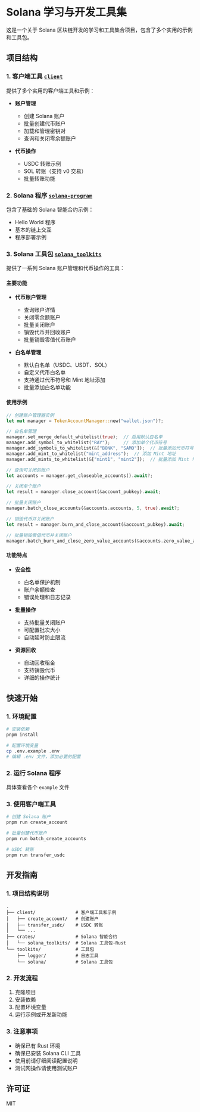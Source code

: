 # Solana 学习与开发工具集

这是一个关于 Solana 区块链开发的学习和工具集合项目，包含了多个实用的示例和工具包。

## 项目结构

### 1. 客户端工具 [`client`](./client)

提供了多个实用的客户端工具和示例：

- **账户管理**
  - 创建 Solana 账户
  - 批量创建代币账户
  - 加载和管理密钥对
  - 查询和关闭零余额账户

- **代币操作**
  - USDC 转账示例
  - SOL 转账（支持 v0 交易）
  - 批量转账功能

### 2. Solana 程序 [`solana-program`](./solana-program)

包含了基础的 Solana 智能合约示例：

- Hello World 程序
- 基本的链上交互
- 程序部署示例

### 3. Solana 工具包 [`solana_toolkits`](./crates/solana_toolkits)

提供了一系列 Solana 账户管理和代币操作的工具：

#### 主要功能

- **代币账户管理**
  - 查询账户详情
  - 关闭零余额账户
  - 批量关闭账户
  - 销毁代币并回收账户
  - 批量销毁零值代币账户

- **白名单管理**
  - 默认白名单（USDC、USDT、SOL）
  - 自定义代币白名单
  - 支持通过代币符号和 Mint 地址添加
  - 批量添加白名单功能

#### 使用示例

```rust
// 创建账户管理器实例
let mut manager = TokenAccountManager::new("wallet.json")?;

// 白名单管理
manager.set_merge_default_whitelist(true);  // 启用默认白名单
manager.add_symbol_to_whitelist("RAY");     // 添加单个代币符号
manager.add_symbols_to_whitelist(&["BONK", "SAMO"]);  // 批量添加代币符号
manager.add_mint_to_whitelist("mint_address");  // 添加 Mint 地址
manager.add_mints_to_whitelist(&["mint1", "mint2"]);  // 批量添加 Mint 地址

// 查询可关闭的账户
let accounts = manager.get_closeable_accounts().await?;

// 关闭单个账户
let result = manager.close_account(&account_pubkey).await;

// 批量关闭账户
manager.batch_close_accounts(&accounts.accounts, 5, true).await?;

// 销毁代币并关闭账户
let result = manager.burn_and_close_account(&account_pubkey).await;

// 批量销毁零值代币并关闭账户
manager.batch_burn_and_close_zero_value_accounts(&accounts.zero_value_accounts_list, 5).await?;
```

#### 功能特点

- **安全性**
  - 白名单保护机制
  - 账户余额检查
  - 错误处理和日志记录

- **批量操作**
  - 支持批量关闭账户
  - 可配置批次大小
  - 自动延时防止限流

- **资源回收**
  - 自动回收租金
  - 支持销毁代币
  - 详细的操作统计

## 快速开始

### 1. 环境配置

```bash
# 安装依赖
pnpm install

# 配置环境变量
cp .env.example .env
# 编辑 .env 文件，添加必要的配置
```

### 2. 运行 Solana 程序

具体查看各个 `example` 文件

### 3. 使用客户端工具

```bash
# 创建 Solana 账户
pnpm run create_account

# 批量创建代币账户
pnpm run batch_create_accounts

# USDC 转账
pnpm run transfer_usdc
```

## 开发指南

### 1. 项目结构说明

```
.
├── client/               # 客户端工具和示例
│   ├── create_account/   # 创建账户
│   ├── transfer_usdc/    # USDC 转账
│   └── ...
├── crates/               # Solana 智能合约
│   └── solana_toolkits/  # Solana 工具包-Rust
└── toolkits/             # 工具包
    ├── logger/           # 日志工具
    └── solana/           # Solana 工具包
```

### 2. 开发流程

1. 克隆项目
2. 安装依赖
3. 配置环境变量
4. 运行示例或开发新功能

### 3. 注意事项

- 确保已有 Rust 环境
- 确保已安装 Solana CLI 工具
- 使用前请仔细阅读配置说明
- 测试网操作请使用测试账户

## 许可证

MIT
